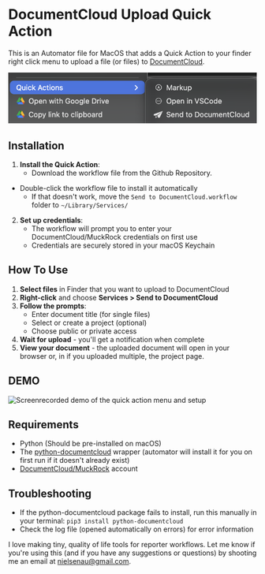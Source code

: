 # DocumentCloud Upload Quick Action

This is an Automator file for MacOS that adds a Quick Action to your finder right click menu to upload a file (or files) to [DocumentCloud](https://www.documentcloud.org/).

![DocumentCloud Upload Quick Action](screenshot.png)

## Installation

1. **Install the Quick Action**: 
   - Download the workflow file from the Github Repository. 
- Double-click the workflow file to install it automatically 
    - If that doesn't work, move the `Send to DocumentCloud.workflow` folder to `~/Library/Services/`

2. **Set up credentials**:
   - The workflow will prompt you to enter your DocumentCloud/MuckRock credentials on first use
   - Credentials are securely stored in your macOS Keychain

## How To Use 

1. **Select files** in Finder that you want to upload to DocumentCloud
2. **Right-click** and choose **Services > Send to DocumentCloud**
3. **Follow the prompts**:
   - Enter document title (for single files)
   - Select or create a project (optional)
   - Choose public or private access
4. **Wait for upload** - you'll get a notification when complete
5. **View your document** - the uploaded document will open in your browser or, in if you uploaded multiple, the project page. 

## DEMO 

![Screenrecorded demo of the quick action menu and setup](demo.gif)

## Requirements

- Python (Should be pre-installed on macOS)
- The [python-documentcloud](https://documentcloud.readthedocs.io/en/latest/) wrapper (automator will install it for you on first run if it doesn't already exist)
- [DocumentCloud/MuckRock](https://muckrock.com) account

## Troubleshooting

- If the python-documentcloud package fails to install, run this manually in your terminal: `pip3 install python-documentcloud`
- Check the log file (opened automatically on errors) for error information

I love making tiny, quality of life tools for reporter workflows. Let me know if you're using this (and if you have any suggestions or questions) by shooting me an email at [nielsenau@gmail.com](mailto:nielsenau@gmail.com). 